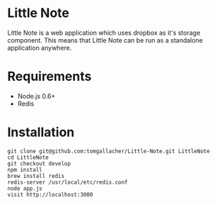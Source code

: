 # Little Note

Little Note is a web application which uses dropbox as it's storage component. This means that Little Note can be run as a standalone application anywhere.

# Requirements
* Node.js 0.6+
* Redis

# Installation

    git clone git@github.com:tomgallacher/Little-Note.git LittleNote
    cd LittleNote
    git checkout develop
    npm install
    brew install redis
    redis-server /usr/local/etc/redis.conf
    node app.js
    visit http://localhost:3000